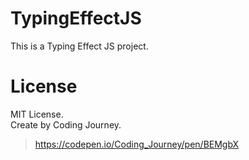 # TypingEffectJS
This is a Typing Effect JS project.  
  
  
# License
MIT License.  
Create by Coding Journey.    
> https://codepen.io/Coding_Journey/pen/BEMgbX